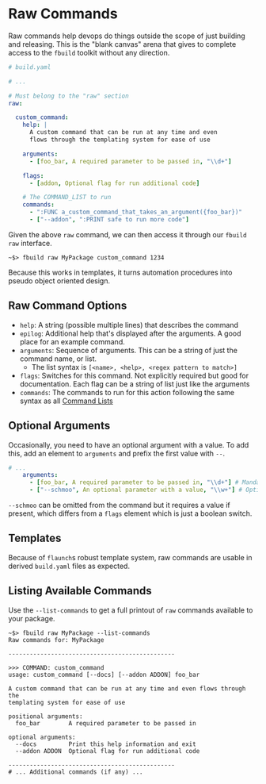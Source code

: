 # Raw Commands
Raw commands help devops do things outside the scope of just building and releasing. This is the "blank canvas" arena that gives to complete access to the `fbuild` toolkit without any direction.

```yaml
# build.yaml

# ...

# Must belong to the "raw" section
raw:

  custom_command:
    help: |
      A custom command that can be run at any time and even
      flows through the templating system for ease of use

    arguments:
      - [foo_bar, A required parameter to be passed in, "\\d+"]

    flags:
      - [addon, Optional flag for run additional code]

    # The COMMAND_LIST to run
    commands:
      - ":FUNC a_custom_command_that_takes_an_argument({foo_bar})"
      - ["--addon", ":PRINT safe to run more code"]
```

Given the above `raw` command, we can then access it through our `fbuild raw` interface.

```
~$> fbuild raw MyPackage custom_command 1234
```

Because this works in templates, it turns automation procedures into pseudo object oriented design.

## Raw Command Options

* `help`: A string (possible multiple lines) that describes the command
* `epilog`: Additional help that's displayed after the arguments. A good place for an example command.
* `arguments`: Sequence of arguments. This can be a string of just the command name, or list.
    * The list syntax is `[<name>, <help>, <regex pattern to match>]`
* `flags`: Switches for this command. Not explicitly required but good for documentation. Each flag can be a string of list just like the arguments
* `commands`: The commands to run for this action following the same syntax as all [Command Lists](build_commands.md)

## Optional Arguments
Occasionally, you need to have an optional argument with a value. To add this, add an element to `arguments` and prefix the first value with `--`.

```yaml
# ...
    arguments:
      - [foo_bar, A required parameter to be passed in, "\\d+"] # Mandatory
      - ["--schmoo", An optional parameter with a value, "\\w+"] # Optional
```

`--schmoo` can be omitted from the command but it requires a value if present, which differs from a `flags` element which is just a boolean switch.

## Templates
Because of `flaunch`s robust template system, raw commands are usable in derived `build.yaml` files as expected.


## Listing Available Commands
Use the `--list-commands` to get a full printout of `raw` commands available to your package.

```
~$> fbuild raw MyPackage --list-commands
Raw commands for: MyPackage

-----------------------------------------------

>>> COMMAND: custom_command
usage: custom_command [--docs] [--addon ADDON] foo_bar

A custom command that can be run at any time and even flows through the
templating system for ease of use

positional arguments:
  foo_bar        A required parameter to be passed in

optional arguments:
  --docs         Print this help information and exit
  --addon ADDON  Optional flag for run additional code

-----------------------------------------------
# ... Additional commands (if any) ...
```
